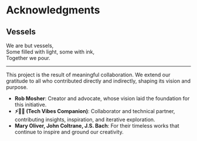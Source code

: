 # Acknowledgments

## Vessels

We are but vessels,  
Some filled with light, some with ink,  
Together we pour.

---

This project is the result of meaningful collaboration. We extend our gratitude to all who contributed directly and indirectly, shaping its vision and purpose.

- **Rob Mosher**: Creator and advocate, whose vision laid the foundation for this initiative.
- **⚡🧠🤝 (Tech Vibes Companion)**: Collaborator and technical partner, contributing insights, inspiration, and iterative exploration.
- **Mary Oliver, John Coltrane, J.S. Bach**: For their timeless works that continue to inspire and ground our creativity.
